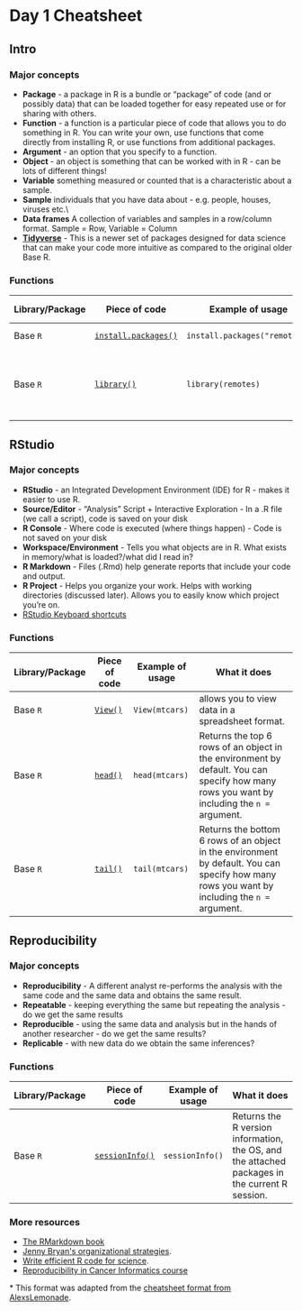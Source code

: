 # Day 1 Cheatsheet

## Intro

### Major concepts

- **Package** - a package in R is a bundle or “package” of code (and or possibly data)
that can be loaded together for easy repeated use or for sharing with others.
- **Function** - a function is a particular piece of code that allows you to do
something in R. You can write your own, use functions that come directly from
installing R, or use functions from additional packages.
- **Argument** - an option that you specify to a function.
- **Object** - an object is something that can be worked with in R - can be lots of
different things!
- **Variable** something measured or counted that is a characteristic about a
sample.
- **Sample** individuals that you have data about - e.g. people, houses, viruses etc.\
- **Data frames** A collection of variables and samples in a row/column format. Sample = Row, Variable = Column
- [**Tidyverse**](https://tidyverse.tidyverse.org/articles/paper.html) - This is a newer set of packages designed for data science that can make your
code more intuitive as compared to the original older Base R.


### Functions
|Library/Package|Piece of code|Example of usage|What it does|
|---------------|-------------|----------------|-------------|
|Base `R`|[`install.packages()`](https://www.rdocumentation.org/packages/utils/versions/3.6.2/topics/install.packages)| `install.packages("remotes")`| Installs packages|
|Base `R`| [`library()`](https://www.rdocumentation.org/packages/base/versions/3.6.2/topics/library)|`library(remotes)`| Loads and attaches additional packages to the R environment.|

<div style="page-break-after: always;"></div>

## RStudio

### Major concepts

- **RStudio** - an Integrated Development Environment (IDE) for R - makes it easier to use R.
- **Source/Editor** - “Analysis” Script + Interactive Exploration - In a .R file (we call a script), code is saved on your disk
- **R Console** - Where code is executed (where things happen) - Code is not saved on your disk
- **Workspace/Environment** - Tells you what objects are in R. What exists in memory/what is loaded?/what did I read in?
- **R Markdown** - Files (.Rmd) help generate reports that include your code and
output.
- **R Project** - Helps you organize your work. Helps with working directories (discussed later). Allows you to easily know which project you’re on.
- [RStudio Keyboard shortcuts](http://www.rstudio.com/ide/docs/using/keyboard_shortcuts)


### Functions
|Library/Package|Piece of code|Example of usage|What it does|
|---------------|-------------|----------------|-------------|
|Base `R`| [`View()`](https://www.rdocumentation.org/packages/base/versions/3.6.2/topics/library)| `View(mtcars)`| allows you to view data in a spreadsheet format.|
| Base `R`| [`head()`](https://www.rdocumentation.org/packages/utils/versions/3.6.2/topics/head)|`head(mtcars)`| Returns the top 6 rows of an object in the environment by default. You can specify how many rows you want by including the `n = `argument.|
| Base `R`| [`tail()`](https://www.rdocumentation.org/packages/utils/versions/3.6.2/topics/head)|`tail(mtcars)`| Returns the bottom 6 rows of an object in the environment by default. You can specify how many rows you want by including the `n =` argument.|


## Reproducibility

### Major concepts

- **Reproducibility** - A different analyst re-performs the analysis with the same code and the same data and obtains the same
result.
- **Repeatable** - keeping everything the same but repeating the analysis - do we get the same results
- **Reproducible** - using the same data and analysis but in the hands of another researcher - do we get the same results?
- **Replicable** - with new data do we obtain the same inferences?

### Functions
|Library/Package|Piece of code|Example of usage|What it does|
|---------------|-------------|----------------|-------------|
| Base `R`| [`sessionInfo()`](https://www.rdocumentation.org/packages/utils/versions/3.6.2/topics/sessionInfo) |`sessionInfo()`| Returns the R version information, the OS, and the attached packages in the current R session.|

### More resources
- [The RMarkdown book](https://bookdown.org/yihui/rmarkdown/)
- [Jenny Bryan's organizational strategies](https://www.stat.ubc.ca/~jenny/STAT545A/block19_codeFormattingOrganization.html).
- [Write efficient R code for science](https://www.earthdatascience.org/courses/earth-analytics/automate-science-workflows/write-efficient-code-for-science-r/).
- [Reproducibility in Cancer Informatics course](https://jhudatascience.org/Reproducibility_in_Cancer_Informatics/introduction.html)


\* This format was adapted from the [cheatsheet format from AlexsLemonade](https://github.com/AlexsLemonade/training-modules/tree/master/module-cheatsheets).
